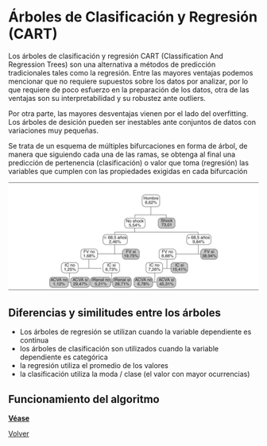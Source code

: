 # Árboles de Clasificación y Regresión (CART)

Los árboles de clasificación y regresión CART (Classification And Regression Trees) son una alternativa a métodos de predicción tradicionales tales como la regresión.
Entre las mayores ventajas podemos mencionar que no requiere supuestos sobre los datos por analizar, por lo que requiere de poco esfuerzo en la preparación de los datos, otra de las ventajas son su interpretabilidad y su robustez ante outliers.

Por otra parte, las mayores desventajas vienen por el lado del overfitting. Los árboles de desición pueden ser inestables ante conjuntos de datos con variaciones muy pequeñas.

Se trata de un esquema de múltiples bifurcaciones en forma de árbol, de manera que siguiendo cada una de las ramas, se obtenga al final una predicción de pertenencia (clasificación) o valor que toma (regresión) las variables que cumplen con las propiedades exigidas en cada bifurcación

![](./images/gr2.png)

## Diferencias y similitudes entre los árboles

- Los árboles de regresión se utilizan cuando la variable dependiente es continua
- los árboles de clasificación son utilizados cuando la variable dependiente es categórica
- la regresión utiliza el promedio de los valores
- la clasificación utiliza la moda / clase (el valor con mayor ocurrencias)

## Funcionamiento del algoritmo

[**Véase**](./ejcart.md)


[Volver](./../README.md)

